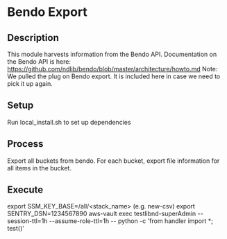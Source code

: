 # Bendo Export

## Description
This module harvests information from the Bendo API.  Documentation on the Bendo API is here:  https://github.com/ndlib/bendo/blob/master/architecture/howto.md
Note:  We pulled the plug on Bendo export.  It is included here in case we need to pick it up again.

## Setup
Run local_install.sh to set up dependencies

## Process
Export all buckets from bendo.
For each bucket, export file information for all items in the bucket.

## Execute
export SSM_KEY_BASE=/all/<stack_name>  (e.g. new-csv)
export SENTRY_DSN=1234567890
aws-vault exec testlibnd-superAdmin --session-ttl=1h --assume-role-ttl=1h --
python -c 'from handler import *; test()'
